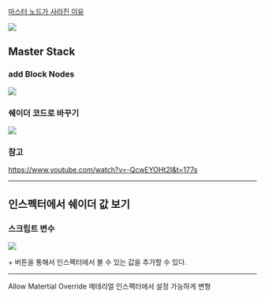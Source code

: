 [마스터 노드가 사라진 이유](https://forum.unity.com/threads/pbr-shader-doesnt-show-up-in-the-shader-graph.1030996/)

<img src="./img/2023-03-25-22-19-59.png">

## Master Stack

### add Block Nodes

<img src="./img/2023-03-25-22-16-14.png">

### 쉐이더 코드로 바꾸기
<img src="./img/2023-03-25-22-18-50.png">

### 참고

https://www.youtube.com/watch?v=-QcwEYOHt2I&t=177s

---

## 인스펙터에서 쉐이더 값 보기

### 스크립트 변수
<img src="./img/2023-03-26-14-39-57.png">

\+ 버튼을 통해서 인스펙터에서 볼 수 있는 값을 추가할 수 있다.

---

Allow Matertial Override 
메테리얼 인스펙터에서 설정 가능하게 변형
